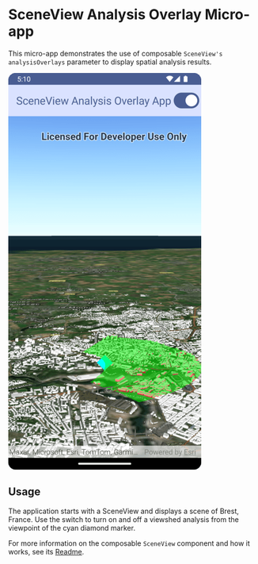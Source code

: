 # SceneView Analysis Overlay Micro-app

This micro-app demonstrates the use of composable `SceneView's` `analysisOverlays` parameter to display spatial analysis results.

![Screenshot](screenshot.png)

## Usage

The application starts with a SceneView and displays a scene of Brest, France. Use the switch to turn on and off a viewshed analysis from the viewpoint of the cyan diamond marker.

For more information on the composable `SceneView` component and how it works, see its [Readme](../../toolkit/geoview-compose/README.md).
